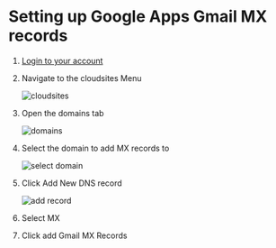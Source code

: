 Setting up Google Apps Gmail MX records
====

1. [Login to your account][login-link]

2. Navigate to the cloudsites Menu
 
    ![cloudsites][menu-cloudsites]

3. Open the domains tab

    ![domains][tab-domain]

4. Select the domain to add MX records to

	![select domain][select-add-domain]

5. Click Add New DNS record

	![add record][domains-add-record]

6. Select MX

	

7. Click add Gmail MX Records


[Login-Link]:https://my.gearhost.com/Account/Login


[menu-cloudsites]: https://raw.githubusercontent.com/GearHost/docs/master/Images/menu-cloudsites.png
[login]: https://raw.githubusercontent.com/GearHost/docs/master/Images/login.png
[tab-domain]: https://raw.githubusercontent.com/GearHost/docs/master/Images/tab-domains.png
[select-add-domain]: https://raw.githubusercontent.com/GearHost/docs/master/Images/select-add-domain.png
[domains-add-record]: https://raw.githubusercontent.com/GearHost/docs/master/Images/domains-add-record.png


